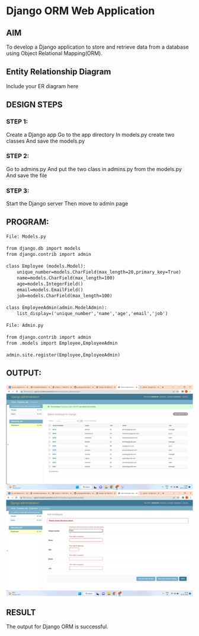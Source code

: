 # Django ORM Web Application

## AIM
To develop a Django application to store and retrieve data from a database using Object Relational Mapping(ORM).

## Entity Relationship Diagram

Include your ER diagram here

## DESIGN STEPS

### STEP 1:
Create a Django app Go to the app directory In models.py create two classes And save the models.py

### STEP 2:
Go to admins.py And put the two class in admins.py from the models.py And save the file

### STEP 3:
Start the Django server Then move to admin page

## PROGRAM:
```
File: Models.py

from django.db import models
from django.contrib import admin

class Employee (models.Model):
    unique_number=models.CharField(max_length=20,primary_key=True)
    name=models.CharField(max_length=100)
    age=models.IntegerField()
    email=models.EmailField()
    job=models.CharField(max_length=100)

class EmployeeAdmin(admin.ModelAdmin):
    list_display=('unique_number','name','age','email','job')

File: Admin.py

from django.contrib import admin
from .models import Employee,EmployeeAdmin

admin.site.register(Employee,EmployeeAdmin)
```
## OUTPUT:
![output](out1.png)
![output](out2.png)

## RESULT
The output for Django ORM is successful.
